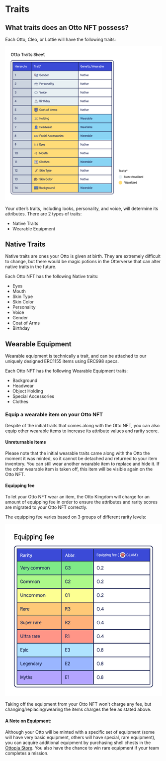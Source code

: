 # Traits

## What traits does an Otto NFT possess?

Each Otto, Cleo, or Lottie will have the following traits:

![Rarity Sheets](img/otto-traits.jpg)

Your otter’s traits, including looks, personality, and voice, will determine its attributes. There are 2 types of traits:

- Native Traits
- Wearable Equipment

## Native Traits <a href="#native-traits" id="native-traits"></a>

Native traits are ones your Otto is given at birth. They are extremely difficult to change, but there would be magic potions in the Otterverse that can alter native traits in the future. 

Each Otto NFT has the following Native traits:
- Eyes
- Mouth
- Skin Type
- Skin Color
- Personality
- Voice
- Gender
- Coat of Arms
- Birthday

## Wearable Equipment <a href="#wearable-equipment" id="wearable-equipment"></a>

Wearable equipment is technically a trait, and can be attached to our uniquely designed ERC1155 items using ERC998 specs. 

Each Otto NFT has the following Wearable Equipment traits:
- Background
- Headwear
- Object Holding
- Special Accessories
- Clothes

### Equip a wearable item on your Otto NFT 

Despite of the initial traits that comes along with the Otto NFT, you can also equip other wearable items to increase its attribute values and rarity score.

#### Unreturnable items

Please note that the initial wearable traits came along with the Otto the moment it was minted, so it cannot be detached and returned to your item inventory. You can still wear another wearable item to replace and hide it. If the other wearable item is taken off, this item will be visible again on the Otto NFT.

#### Equipping fee

To let your Otto NFT wear an item, the Otto Kingdom will charge for an amount of equipping fee in order to ensure the attributes and rarity scores are migrated to your Otto NFT correctly.

The equipping fee varies based on 3 groups of different rarity levels:

![Equipping fee](./img/equipping_fee.jpg)

Taking off the equipment from your Otto NFT won't charge any fee, but changing/replacing/wearing the items charges the fee as stated above.

#### A Note on Equipment:

Although your Otto will be minted with a specific set of equipment (some will have very basic equipment, others will have special, rare equipment), you can acquire additional equipment by purchasing shell chests in the [Ottopia Store](./store). You also have the chance to win rare equipment if your team completes a mission.